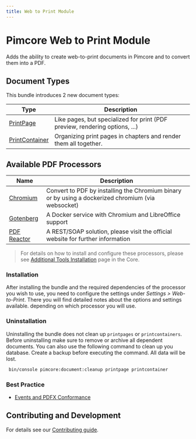 ```yaml
---
title: Web to Print Module
---
```



# Pimcore Web to Print Module

Adds the ability to create web-to-print documents in Pimcore and to convert them into a PDF.

## Document Types
This bundle introduces 2 new document types:

| Type           | Description                                                                                                                                                 | 
|----------------|-------------------------------------------------------------------------------------------------------------------------------------------------------------|
| [PrintPage](./doc/01_Print_Documents.md#printpage)      | Like pages, but specialized for print (PDF preview, rendering options, ...)                                                                                 | 
| [PrintContainer](./doc/01_Print_Documents.md#printcontainer) | Organizing print pages in chapters and render them all together.                                                                                            | 

## Available PDF Processors

| Name           | Description                                                                                                                                                 | 
|----------------|-------------------------------------------------------------------------------------------------------------------------------------------------------------|
| [Chromium](https://www.chromium.org/Home/)      | Convert to PDF by installing the Chromium binary or by using a dockerized chromium (via websocket)                                                                              | 
| [Gotenberg](https://gotenberg.dev/) | A Docker service with Chromium and LibreOffice support   | 
| [PDF Reactor](https://www.pdfreactor.com/) | A REST/SOAP solution, please visit the official website for further information                                                                                          | 

 > For details on how to install and configure these processors, please see [Additional Tools Installation](https://github.com/pimcore/pimcore/blob/11.x/doc/23_Installation_and_Upgrade/03_System_Setup_and_Hosting/06_Additional_Tools_Installation.md) page in the Core.

### Installation
After installing the bundle and the required dependencies of the processor you wish to use, you need to configure the settings under *Settings >  Web-to-Print*. 
There you will find detailed notes about the options and settings available. depending on which processor you will use. 

### Uninstallation
Uninstalling the bundle does not clean up `printpages` or `printcontainers`. Before uninstalling make sure to remove or archive all dependent documents.
You can also use the following command to clean up you database. Create a backup before executing the command. All data will be lost.

```bash
 bin/console pimcore:document:cleanup printpage printcontainer
```

### Best Practice

- [Events and PDFX Conformance](./doc/90_Web2Print_Extending_Config_for_PDFX_conformance.md)

## Contributing and Development

For details see our [Contributing guide](https://github.com/pimcore/web-to-print-bundle/blob/1.x/CONTRIBUTING.md).

